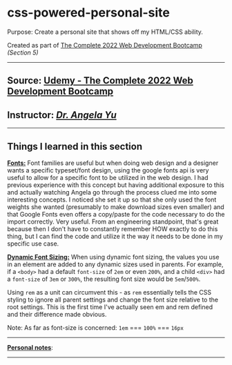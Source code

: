 # css-powered-personal-site

Purpose: Create a personal site that shows off my HTML/CSS ability.

Created as part of <u>The Complete 2022 Web Development Bootcamp</u><br>_(Section 5)_

---

## Source: [Udemy - The Complete 2022 Web Development Bootcamp](https://www.udemy.com/course/the-complete-web-development-bootcamp/)

## Instructor: [_Dr. Angela Yu_](https://www.appbrewery.co/)

---

## Things I learned in this section

**<u>Fonts:</u>** Font families are useful but when doing web design and a designer wants a specific typeset/font design, using the google fonts api is very useful to allow for a specific font to be utilized in the web design. I had previous experience with this concept but having additional exposure to this and actually watching Angela go through the process clued me into some interesting concepts. I noticed she set it up so that she only used the font weights she wanted (presumably to make download sizes even smaller) and that Google Fonts even offers a copy/paste for the code necessary to do the import correctly. Very useful. From an engineering standpoint, that's great because then I don't have to constantly remember HOW exactly to do this thing, but I can find the code and utilize it the way it needs to be done in my specific use case.

**<u>Dynamic Font Sizing:</u>** When using dynamic font sizing, the values you use in an element are added to any dynamic sizes used in parents. For example, if a `<body>` had a default `font-size` of `2em` or even `200%`, and a child `<div>` had a `font-size` of `3em` or `300%`, the resulting font size would be `5em`/`500%`.

Using `rem` as a unit can circumvent this - as `rem` essentially tells the CSS styling to ignore all parent settings and change the font size relative to the root settings. This is the first time I've actually seen em and rem defined and their difference made obvious.

Note: As far as font-size is concerned: `1em` === `100%` === `16px`

---

**<u>Personal notes</u>**:

---
